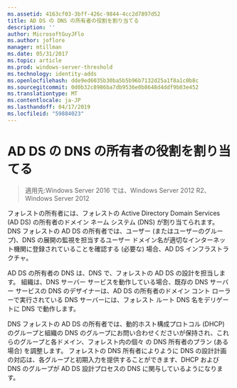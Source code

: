 ```yaml
---
ms.assetid: 4163cf03-3bff-426c-9844-4cc2d7897d52
title: AD DS の DNS の所有者の役割を割り当てる
description: ''
author: MicrosoftGuyJFlo
ms.author: joflore
manager: mtillman
ms.date: 05/31/2017
ms.topic: article
ms.prod: windows-server-threshold
ms.technology: identity-adds
ms.openlocfilehash: dde9ed6035b30ba5b5b96b7132d25a1f8a1c0b8c
ms.sourcegitcommit: 0d0b32c8986ba7db9536e0b8648d4ddf9b03e452
ms.translationtype: MT
ms.contentlocale: ja-JP
ms.lasthandoff: 04/17/2019
ms.locfileid: "59884023"
---
```

# <a name="assigning-the-dns-for-ad-ds-owner-role"></a>AD DS の DNS の所有者の役割を割り当てる

>適用先:Windows Server 2016 では、Windows Server 2012 R2、Windows Server 2012

フォレストの所有者には、フォレストの Active Directory Domain Services (AD DS) の所有者のドメイン ネーム システム (DNS) が割り当てられます。 DNS フォレストの AD DS の所有者では、ユーザー (またはユーザーのグループ)、DNS の展開の監視を担当するユーザー ドメイン名が適切なインターネット機関に登録されていることを確認する (必要な) 場合、AD DS インフラストラクチャ。  
  
AD DS の所有者の DNS は、DNS で、フォレストの AD DS の設計を担当します。 組織は、DNS サーバー サービスを動作している場合、既存の DNS サーバー サービスの DNS のデザイナーは、AD DS の所有者のドメイン コント ローラーで実行されている DNS サーバーには、フォレスト ルート DNS 名をデリゲートに DNS で動作します。  
  
DNS フォレストの AD DS の所有者では、動的ホスト構成プロトコル (DHCP) のグループと組織の DNS のグループにお問い合わせくださいが保持され、これらのグループと各ドメイン、フォレスト内の個々 の DNS 所有者のプラン (ある場合) を調整します。 フォレストの DNS 所有者によりように DNS の設計計画の対応は、各グループと初期入力を提供することができます、DHCP および DNS のグループが AD DS 設計プロセスの DNS に関与しているようになります。  
  


